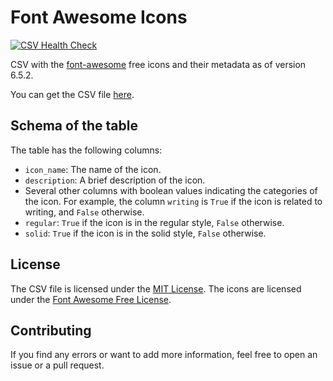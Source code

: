 # Font Awesome Icons
[![CSV Health Check](https://github.com/LucaCappelletti94/font-awesome-icon-csv/actions/workflows/csv.yaml/badge.svg)](https://github.com/LucaCappelletti94/font-awesome-icon-csv/actions/workflows/csv.yaml)

CSV with the [font-awesome](https://fontawesome.com/) free icons and their metadata as of version 6.5.2.

You can get the CSV file [here](/font_awesome.csv).

## Schema of the table
The table has the following columns:

- `icon_name`: The name of the icon.
- `description`: A brief description of the icon.
- Several other columns with boolean values indicating the categories of the icon. For example, the column `writing` is `True` if the icon is related to writing, and `False` otherwise.
- `regular`: `True` if the icon is in the regular style, `False` otherwise.
- `solid`: `True` if the icon is in the solid style, `False` otherwise.

## License
The CSV file is licensed under the [MIT License](/LICENSE). The icons are licensed under the [Font Awesome Free License](https://fontawesome.com/license/free).

## Contributing
If you find any errors or want to add more information, feel free to open an issue or a pull request.